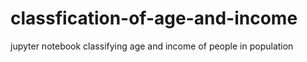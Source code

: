 # classfication-of-age-and-income
jupyter notebook classifying age and income of people in population
